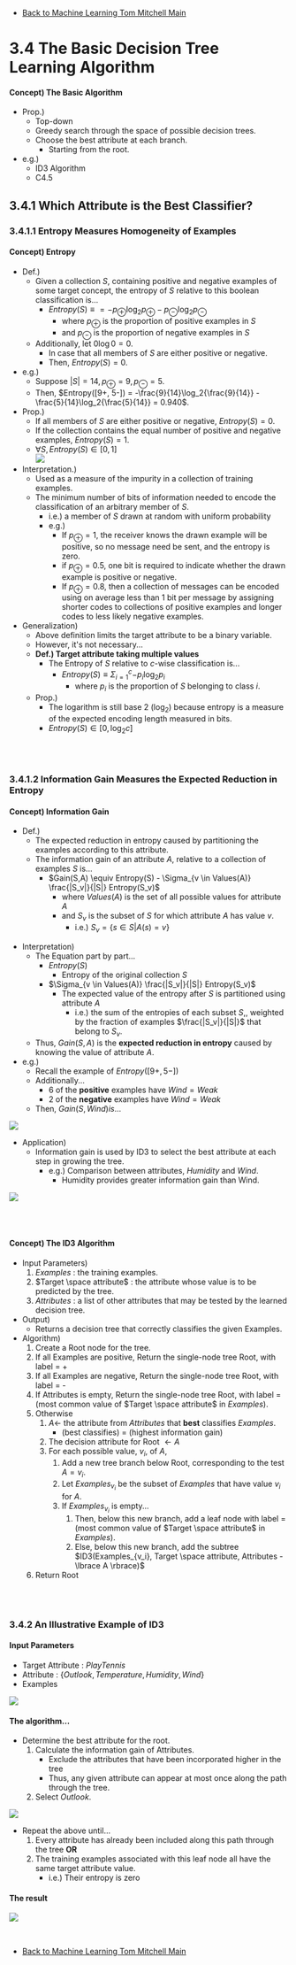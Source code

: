 * [Back to Machine Learning Tom Mitchell Main](../../main.md)

# 3.4 The Basic Decision Tree Learning Algorithm

#### Concept) The Basic Algorithm
* Prop.)
  * Top-down
  * Greedy search through the space of possible decision trees.
  * Choose the best attribute at each branch.
    * Starting from the root.
* e.g.)
  * ID3 Algorithm
  * C4.5


## 3.4.1 Which Attribute is the Best Classifier?
### 3.4.1.1 Entropy Measures Homogeneity of Examples
#### Concept) Entropy
- Def.)
  - Given a collection $S$, containing positive and negative examples of some target concept, the entropy of $S$ relative to this boolean classification is...
    - $Entropy(S) \equiv = -p_{\oplus}\log_2{p_\oplus} - p_{\ominus}\log_2{p_\ominus}$ 
      - where $p_{\oplus}$ is the proportion of positive examples in $S$
      - and $p_{\ominus}$ is the proportion of negative examples in $S$
  - Additionally, let $0\log0 = 0$.
    - In case that all members of $S$ are either positive or negative.
    - Then, $Entropy(S)=0$.
- e.g.)
  - Suppose $|S| = 14, p_{\oplus}=9, p_{\ominus}=5$.
  - Then, $Entropy([9+, 5-]) = -\frac{9}{14}\log_2{\frac{9}{14}} - \frac{5}{14}\log_2{\frac{5}{14}} = 0.940$.
- Prop.)
  - If all members of $S$ are either positive or negative, $Entropy(S)=0$.
  - If the collection contains the equal number of positive and negative examples, $Entropy(S)=1$.
  - $\forall S, Entropy(S) \in [0, 1]$   
    ![](images/001.png)
- Interpretation.)
  - Used as a measure of the impurity in a collection of training examples.
  - The minimum number of bits of information needed to encode the classification of an arbitrary member of $S$.
    - i.e.) a member of $S$ drawn at random with uniform probability
    - e.g.)
      - If $p_{\oplus}=1$, the receiver knows the drawn example will be positive, so no message need be sent, and the entropy is zero. 
      - if $p_{\oplus}=0.5$, one bit is required to indicate whether the drawn example is positive or negative. 
      - If $p_{\oplus}=0.8$, then a collection of messages can be encoded using on average less than 1 bit per message by assigning shorter codes to collections of positive examples and longer codes to less likely negative examples. 
- Generalization)
  - Above definition limits the target attribute to be a binary variable.
  - However, it's not necessary...
  - **Def.) Target attribute taking multiple values**
    - The Entropy of $S$ relative to $c$-wise classification is...
      - $Entropy(S)\equiv \Sigma_{i=1}^c{-p_i \log_2{p_i}}$
        - where $p_i$ is the proportion of $S$ belonging to class $i$.
  - Prop.)
    - The logarithm is still base 2 ($\log_2$) because entropy is a measure of the expected encoding length measured in bits.
    - $Entropy(S) \in [0, \log_2c]$

<br><br>

### 3.4.1.2 Information Gain Measures the Expected Reduction in Entropy
#### Concept) Information Gain
* Def.)
  * The expected reduction in entropy caused by partitioning the examples according to this attribute.
  * The information gain of an attribute $A$, relative to a collection of examples $S$ is...
    * $Gain(S,A) \equiv Entropy(S) - \Sigma_{v \in Values(A)} \frac{|S_v|}{|S|} Entropy(S_v)$
      * where $Values(A)$ is the set of all possible values for attribute $A$
      * and $S_v$ is the subset of $S$ for which attribute $A$ has value $v$.
        * i.e.) $S_v = \lbrace s \in S|A(s)=v \rbrace$
- Interpretation)
  - The Equation part by part...
    - $Entropy(S)$
      - Entropy of the original collection $S$
    - $\Sigma_{v \in Values(A)} \frac{|S_v|}{|S|} Entropy(S_v)$
      - The expected value of the entropy after $S$ is partitioned using attribute $A$
        - i.e.) the sum of the entropies of each subset $S$,, weighted by the fraction of examples $\frac{|S_v|}{|S|}$ that belong to $S_v$.
  - Thus, $Gain(S, A)$ is the **expected reduction in entropy** caused by knowing the value of attribute $A$.
- e.g.)
  - Recall the example of $Entropy([9+, 5-])$
  - Additionally...
    - 6 of the **positive** examples have $Wind = Weak$
    - 2 of the **negative** examples have $Wind = Weak$     
  - Then, $Gain(S, Wind) is...$   

![](images/002.png)


- Application)
  - Information gain is used by ID3 to select the best attribute at each step in growing the tree.
    - e.g.) Comparison between attributes, $Humidity$ and $Wind$.   
      - Humidity provides greater information gain than Wind.   

![](images/003.png)   

<br><br>

#### Concept) The ID3 Algorithm
- Input Parameters)
  1. $Examples$ : the training examples. 
  2. $Target \space attribute$ : the attribute whose value is to be predicted by the tree.
  3. $Attributes$ : a list of other attributes that may be tested by the learned decision tree. 
- Output)
  - Returns a decision tree that correctly classifies the given Examples.
- Algorithm)
  1. Create a Root node for the tree.
  2. If all Examples are positive, Return the single-node tree Root, with label = + 
  3. If all Examples are negative, Return the single-node tree Root, with label = - 
  4. If Attributes is empty, Return the single-node tree Root, with label = (most common value of $Target \space attribute$ in $Examples$).
  5. Otherwise
     1. $A \leftarrow$ the attribute from $Attributes$ that **best** classifies $Examples$.
        - (best classifies) = (highest information gain)
     2. The decision attribute for Root $\leftarrow A$
     3. For each possible value, $v_i$, of $A$,
        1. Add a new tree branch below Root, corresponding to the test $A=v_i$.
        2. Let $Examples_{v_i}$ be the subset of $Examples$ that have value $v_i$ for $A$.
        3. If $Examples_{v_i}$ is empty...
           1. Then, below this new branch, add a leaf node with label = (most common value of $Target \space attribute$ in $Examples$).
           2. Else, below this new branch, add the subtree $ID3(Examples_{v_i}, Target \space attribute, Attributes - \lbrace A \rbrace)$
  6. Return Root


<br><br>

### 3.4.2 An Illustrative Example of ID3
#### Input Parameters 
- Target Attribute : $PlayTennis$
- Attribute : $\lbrace Outlook, Temperature, Humidity, Wind \rbrace$
- Examples

![](images/004.png)


#### The algorithm...
- Determine the best attribute for the root.
   1. Calculate the information gain of Attributes.
      - Exclude the attributes that have been incorporated higher in the tree
      - Thus, any given attribute can appear at most once along the path through the tree.
   2. Select $Outlook$.   

![](images/005.png)

- Repeat the above until... 
  1. Every attribute has already been included along this path through the tree **OR**
  2. The training examples associated with this leaf node all have the same target attribute value.
     - i.e.) Their entropy is zero

#### The result
![](images/006.png)




<br>

* [Back to Machine Learning Tom Mitchell Main](../../main.md)